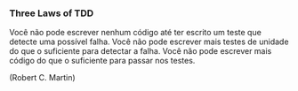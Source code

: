 ### Three Laws of TDD

Você não pode escrever nenhum código até ter escrito um teste que detecte uma possível falha.
Você não pode escrever mais testes de unidade do que o suficiente para detectar a falha.
Você não pode escrever mais código do que o suficiente para passar nos testes.

(Robert C. Martin)